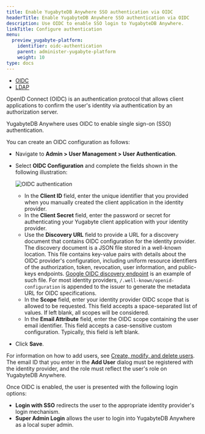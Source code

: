 ```yaml
---
title: Enable YugabyteDB Anywhere SSO authentication via OIDC
headerTitle: Enable YugabyteDB Anywhere SSO authentication via OIDC
description: Use OIDC to enable SSO login to YugabyteDB Anywhere.
linkTitle: Configure authentication
menu:
  preview_yugabyte-platform:
    identifier: oidc-authentication
    parent: administer-yugabyte-platform
    weight: 10
type: docs
---
```


<ul class="nav nav-tabs-alt nav-tabs-yb">
  <li >
    <a href="../oidc-authentication/" class="nav-link active">
      <i class="fa-solid fa-cubes"></i>
      OIDC
    </a>
  </li>
  <li>
    <a href="../ldap-authentication/" class="nav-link">
      <i class="fa-solid fa-cubes" aria-hidden="true"></i>
      LDAP
    </a>
  </li>
</ul>

OpenID Connect (OIDC) is an authentication protocol that allows client applications to confirm the user's identity via authentication by an authorization server.

YugabyteDB Anywhere uses OIDC to enable single sign-on (SSO) authentication.

You can create an OIDC configuration as follows:

- Navigate to **Admin > User Management > User Authentication**.

- Select **OIDC Configuration** and complete the fields shown in the following illustration:

  ![OIDC authentication](/images/yp/oidc-auth.png)

  - In the **Client ID** field, enter the unique identifier that you provided when you manually created the client application in the identity provider.
  - In the **Client Secret** field, enter the password or secret for authenticating your Yugabyte client application with your identity provider.
  - Use the **Discovery URL** field to provide a URL for a discovery document that contains OIDC configuration for the identity provider. The discovery document is a JSON file stored in a well-known location. This file contains key-value pairs with details about the OIDC provider's configuration, including uniform resource identifiers of the authorization, token, revocation, user information, and public-keys endpoints. [Google OIDC discovery endpoint](https://developers.google.com/identity/protocols/oauth2/openid-connect#an-id-tokens-payload) is an example of such file. For most identity providers, `/.well-known/openid-configuration` is appended to the issuer to generate the metadata URL for OIDC specifications.
  - In the **Scope** field, enter your identity provider OIDC scope that is allowed to be requested. This field accepts a space-separated list of values. If left blank, all scopes will be considered.
  - In the **Email Attribute** field, enter the OIDC scope containing the user email identifier. This field accepts a case-sensitive custom configuration. Typically, this field is left blank.

- Click **Save**.

For information on how to add users, see [Create, modify, and delete users](../../security/authorization-platform/#create-modify-and-delete-users). The email ID that you enter in the **Add User** dialog must be registered with the identity provider, and the role must reflect the user's role on YugabyteDB Anywhere.

Once OIDC is enabled, the user is presented with the following login options:

- **Login with SSO** redirects the user to the appropriate identity provider's login mechanism.
- **Super Admin Login** allows the user to login into YugabyteDB Anywhere as a local super admin.
